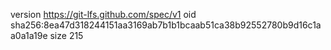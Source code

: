 version https://git-lfs.github.com/spec/v1
oid sha256:8ea47d318244151aa3169ab7b1b1bcaab51ca38b92552780b9d16c1aa0a1a19e
size 215
